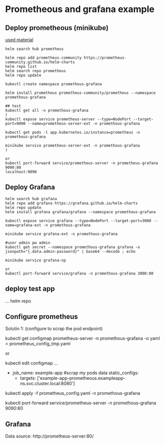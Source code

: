 # Prometheous and grafana example

## Deploy prometheous (minikube)

[used material](https://semaphoreci.com/blog/prometheus-grafana-kubernetes-helm)

```
helm search hub prometheus

helm repo add prometheus-community https://prometheus-community.github.io/helm-charts
helm repo list
helm search repo prometheus
helm repo update

kubectl create namespace promethous-grafana

helm install prometheus prometheus-community/prometheus --namespace promethous-grafana

## test
kubectl get all -n promethous-grafana
(
kubectl expose service prometheus-server --type=NodePort --target-port=9090 --name=prometheus-server-ext -n promethous-grafana

kubectl get pods -l app.kubernetes.io/instance=prometheus -n promethous-grafana

minikube service prometheus-server-ext -n promethous-grafana
)

or
kubectl port-forward service/prometheus-server -n promethous-grafana 9090:80
localhost:9090
```


## Deploy Grafana
```
helm search hub grafana
helm repo add grafana https://grafana.github.io/helm-charts
helm repo update
helm install grafana grafana/grafana --namespace promethous-grafana

kubectl expose service grafana --type=NodePort --target-port=3000 --name=grafana-ext -n promethous-grafana

minikube service grafana-ext -n promethous-grafana

#user admin pw admin
kubectl get secret --namespace promethous-grafana grafana -o jsonpath="{.data.admin-password}" | base64 --decode ; echo

minikube service grafana-np

or
kubectl port-forward service/grafana -n promethous-grafana 3000:80

```

## deploy test app

... helm repo

## Configure prometheus

Solutin 1: (configure to scrap the pod endpoint)

kubectl get configmap prometheus-server -n promethous-grafana -o yaml > prometheus_config_tmp.yaml

or

kubectl edit configmap ...

- job_name: example-app       #scrap my pods data
    static_configs:
    - targets: ['example-app-prometheous.exampleapp-ns.svc.cluster.local:8080']

kubectl apply -f prometheus_config.yaml -n promethous-grafana


kubectl port-forward service/prometheus-server -n promethous-grafana 9090:80


## Grafana 

Data source:
    http://prometheus-server:80/

